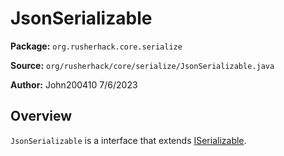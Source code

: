 # JsonSerializable

**Package:** `org.rusherhack.core.serialize`

**Source:** `org/rusherhack/core/serialize/JsonSerializable.java`

**Author:** John200410 7/6/2023



## Overview

`JsonSerializable` is a interface that extends [ISerializable](/core/serialize/ISerializable.md).

